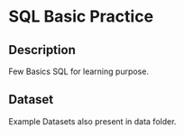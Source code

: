 SQL Basic Practice
===================================================

## Description

Few Basics SQL for learning purpose.

## Dataset
Example Datasets also present in data folder.